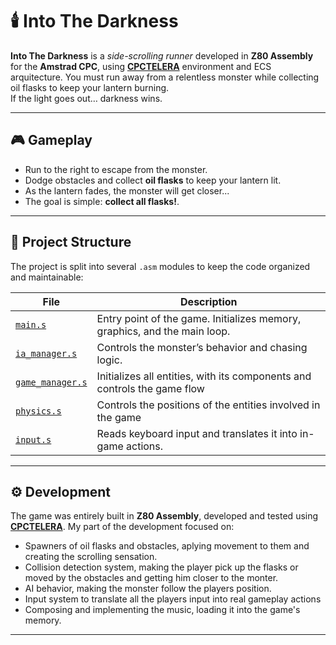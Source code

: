 # 🕯️ Into The Darkness

**Into The Darkness** is a *side-scrolling runner* developed in **Z80 Assembly** for the **Amstrad CPC**, using [**CPCTELERA**](https://github.com/lronaldo/cpctelera) environment and ECS arquitecture.
You must run away from a relentless monster while collecting oil flasks to keep your lantern burning.  
If the light goes out… darkness wins.

---

## 🎮 Gameplay

- Run to the right to escape from the monster.
- Dodge obstacles and collect **oil flasks** to keep your lantern lit.
- As the lantern fades, the monster will get closer...
- The goal is simple: **collect all flasks!**.
<!--
*(You can place a screenshot or gameplay GIF here)*  
`![Into The Darkness screenshot](images/screenshot.png)`
-->
---

## 🧩 Project Structure

The project is split into several `.asm` modules to keep the code organized and maintainable:

| File | Description |
|------|--------------|
| [`main.s`](src/main.s) | Entry point of the game. Initializes memory, graphics, and the main loop. |
| [`ia_manager.s`](src/ia_manager.s) | Controls the monster’s behavior and chasing logic. |
| [`game_manager.s`](src/game_manager.s) | Initializes all entities, with its components and controls the game flow |
| [`physics.s`](src/physics.s) | Controls the positions of the entities involved in the game |
| [`input.s`](src/input.s) | Reads keyboard input and translates it into in-game actions. |

---

## ⚙️ Development

The game was entirely built in **Z80 Assembly**, developed and tested using [**CPCTELERA**](https://github.com/lronaldo/cpctelera).
My part of the development focused on:

- Spawners of oil flasks and obstacles, aplying movement to them and creating the scrolling sensation.
- Collision detection system, making the player pick up the flasks or moved by the obstacles and getting him closer to the monter.
- AI behavior, making the monster follow the players position.
- Input system to translate all the players input into real gameplay actions
- Composing and implementing the music, loading it into the game's memory.

---
